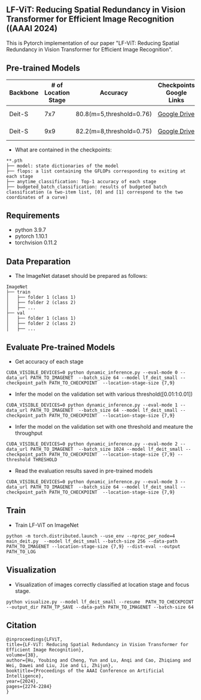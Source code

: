## LF-ViT: Reducing Spatial Redundancy in Vision Transformer for Efficient Image Recognition ((AAAI 2024)

This is Pytorch implementation of our paper "LF-ViT: Reducing Spatial Redundancy in Vision Transformer for Efficient Image Recognition".

## Pre-trained Models

| Backbone | # of Location Stage | Accuracy	                | Checkpoints Google Links | Checkpoints Baidu Links                                                 |
|--- |---------------------|--------------------------|--------------------------|-------------------------------------------------------------------------|
| Deit-S   | 7x7                 | 80.8(m=5,threshold=0.76) | [Google Drive ](https://drive.google.com/file/d/1Pb9xgZ46orJ3C-D5MD0i1cLzd-EqTvzv/view?usp=sharing)        | [Baidu Drive ](https://pan.baidu.com/s/1u2mJ05NSNJxJ6IJJkU--eg)  (v435) |
| Deit-S   | 9x9                 | 82.2(m=8,threshold=0.75) | [Google Drive ](https://drive.google.com/file/d/1d94vVUqHSA1taqFqd_2xnwM964P2YCzL/view?usp=sharing)        | [Baidu Drive ](https://pan.baidu.com/s/1QB30WmG1rG2uKiW5aRYsxA)  (b69i) |

- What are contained in the checkpoints:

```
**.pth
├── model: state dictionaries of the model
├── flops: a list containing the GFLOPs corresponding to exiting at each stage
├── anytime_classification: Top-1 accuracy of each stage
├── budgeted_batch_classification: results of budgeted batch classification (a two-item list, [0] and [1] correspond to the two coordinates of a curve)

```

## Requirements
- python 3.9.7
- pytorch 1.10.1
- torchvision 0.11.2

## Data Preparation
- The ImageNet dataset should be prepared as follows:
```
ImageNet
├── train
│   ├── folder 1 (class 1)
│   ├── folder 2 (class 2)
│   ├── ...
├── val
│   ├── folder 1 (class 1)
│   ├── folder 2 (class 2)
│   ├── ...

```
## Evaluate Pre-trained Models
- Get accuracy of each stage
```
CUDA_VISIBLE_DEVICES=0 python dynamic_inference.py --eval-mode 0 --data_url PATH_TO_IMAGENET  --batch_size 64 --model lf_deit_small --checkpoint_path PATH_TO_CHECKPOINT  --location-stage-size {7,9} 

```

- Infer the model on the validation set with various threshold([0.01:1:0.01])
```
CUDA_VISIBLE_DEVICES=0 python dynamic_inference.py --eval-mode 1 --data_url PATH_TO_IMAGENET  --batch_size 64 --model lf_deit_small --checkpoint_path PATH_TO_CHECKPOINT  --location-stage-size {7,9} 

```

- Infer the model on the validation set with one threshold and meature the throughput

```
CUDA_VISIBLE_DEVICES=0 python dynamic_inference.py --eval-mode 2 --data_url PATH_TO_IMAGENET  --batch_size 1024 --model lf_deit_small --checkpoint_path PATH_TO_CHECKPOINT  --location-stage-size {7,9} --threshold THRESHOLD

```

- Read the evaluation results saved in pre-trained models
```
CUDA_VISIBLE_DEVICES=0 python dynamic_inference.py --eval-mode 3 --data_url PATH_TO_IMAGENET  --batch_size 64 --model lf_deit_small --checkpoint_path PATH_TO_CHECKPOINT  --location-stage-size {7,9} 

```

## Train
- Train LF-ViT on ImageNet 
```
python -m torch.distributed.launch --use_env --nproc_per_node=4 main_deit.py  --model lf_deit_small --batch-size 256 --data-path PATH_TO_IMAGENET --location-stage-size {7,9} --dist-eval --output PATH_TO_LOG

```



## Visualization
- Visualization of images correctly classified at location stage and focus stage.
```
python visualize.py --model lf_deit_small --resume  PATH_TO_CHECKPOINT --output_dir PATH_TP_SAVE --data-path PATH_TO_IMAGENET --batch-size 64 

```
## Citation
```
@inproceedings{LFViT, 
title={LF-ViT: Reducing Spatial Redundancy in Vision Transformer for Efficient Image Recognition}, 
volume={38}, 
author={Hu, Youbing and Cheng, Yun and Lu, Anqi and Cao, Zhiqiang and Wei, Dawei and Liu, Jie and Li, Zhijun}, 
booktitle={Proceedings of the AAAI Conference on Artificial Intelligence},
year={2024}, 
pages={2274-2284} 
}
```